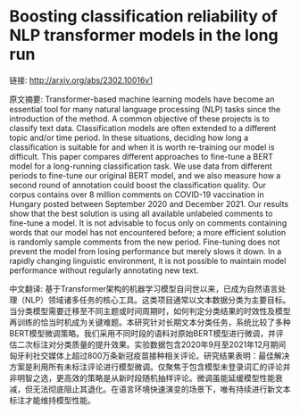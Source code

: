 # Boosting classification reliability of NLP transformer models in the long run

链接: http://arxiv.org/abs/2302.10016v1

原文摘要:
Transformer-based machine learning models have become an essential tool for
many natural language processing (NLP) tasks since the introduction of the
method. A common objective of these projects is to classify text data.
Classification models are often extended to a different topic and/or time
period. In these situations, deciding how long a classification is suitable for
and when it is worth re-training our model is difficult. This paper compares
different approaches to fine-tune a BERT model for a long-running
classification task. We use data from different periods to fine-tune our
original BERT model, and we also measure how a second round of annotation could
boost the classification quality. Our corpus contains over 8 million comments
on COVID-19 vaccination in Hungary posted between September 2020 and December
2021. Our results show that the best solution is using all available unlabeled
comments to fine-tune a model. It is not advisable to focus only on comments
containing words that our model has not encountered before; a more efficient
solution is randomly sample comments from the new period. Fine-tuning does not
prevent the model from losing performance but merely slows it down. In a
rapidly changing linguistic environment, it is not possible to maintain model
performance without regularly annotating new text.

中文翻译:
基于Transformer架构的机器学习模型自问世以来，已成为自然语言处理（NLP）领域诸多任务的核心工具。这类项目通常以文本数据分类为主要目标。当分类模型需要迁移至不同主题或时间周期时，如何判定分类结果的时效性及模型再训练的恰当时机成为关键难题。本研究针对长期文本分类任务，系统比较了多种BERT模型微调策略。我们采用不同时段的语料对原始BERT模型进行微调，并评估二次标注对分类质量的提升效果。实验数据包含2020年9月至2021年12月期间匈牙利社交媒体上超过800万条新冠疫苗接种相关评论。研究结果表明：最佳解决方案是利用所有未标注评论进行模型微调。仅聚焦于包含模型未登录词汇的评论并非明智之选，更高效的策略是从新时段随机抽样评论。微调虽能延缓模型性能衰减，但无法彻底阻止其退化。在语言环境快速演变的场景下，唯有持续进行新文本标注才能维持模型性能。
